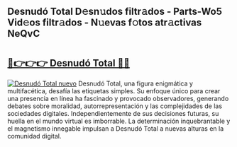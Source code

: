 ## Desnudó Total D𝚎sn𝚞dos filtr𝚊dos - Parts-Wo5 Vid𝚎os filtr𝚊dos - N𝚞evas f𝚘tos atr𝚊ctivas NeQvC

# <h2><a href="http://mb56r0.tromn.icu/?c=Desnud%c3%b3+Total">🔗👉👉👉 Desnudó Total 🔗🔗</a></h2>

[![Desnudó Total nuevo](https://i.imgur.com/pEAQMta.gif)](http://mb56r0.tromn.icu/?c=Desnud%c3%b3+Total)
Desnudó Total, una figura enigmática y multifacética, desafía las etiquetas simples. Su enfoque único para crear una presencia en línea ha fascinado y provocado observadores, generando debates sobre moralidad, autorrepresentación y las complejidades de las sociedades digitales. Independientemente de sus decisiones futuras, su huella en el mundo virtual es imborrable. La determinación inquebrantable y el magnetismo innegable impulsan a Desnudó Total a nuevas alturas en la comunidad digital.
